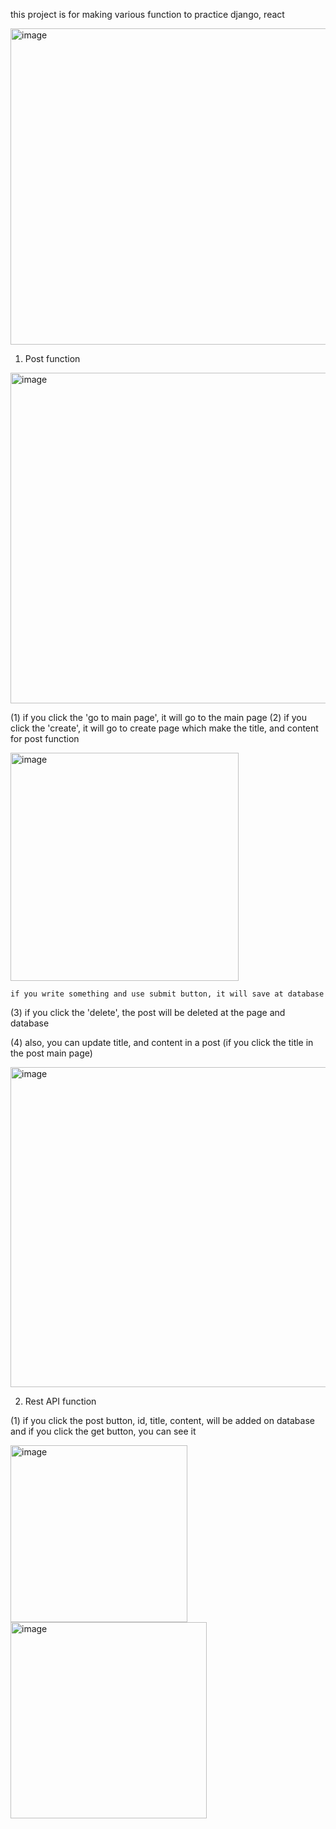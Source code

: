 this project is for making various function to practice django, react

<img width="506" alt="image" src="https://user-images.githubusercontent.com/31798849/210191280-c336087a-d73d-474f-aa88-81f2263c6fbb.png">

1. Post function

<img width="529" alt="image" src="https://user-images.githubusercontent.com/31798849/210191336-1bc30f09-878b-4bea-8dd9-b7d0a62734ed.png">

(1) if you click the 'go to main page', it will go to the main page
(2) if you click the 'create', it will go to create page which make the title, and content for post function

<img width="365" alt="image" src="https://user-images.githubusercontent.com/31798849/210191393-5baa2045-69de-4a3e-9f55-cb7e10c663a9.png">

    if you write something and use submit button, it will save at database
(3) if you click the 'delete', the post will be deleted at the page and database

(4) also, you can update title, and content in a post (if you click the title in the post main page)

<img width="512" alt="image" src="https://user-images.githubusercontent.com/31798849/210191440-f40ce0cb-1b06-4081-9bac-436e3cc4b84c.png">


2. Rest API function

(1) if you click the post button, id, title, content, will be added on database and if you click the get button, you can see it


<img width="283" alt="image" src="https://user-images.githubusercontent.com/31798849/210191549-d80f73eb-153e-4e81-9109-ec6c06f18eaf.png">


<img width="314" alt="image" src="https://user-images.githubusercontent.com/31798849/210191567-c52a6e07-edea-4119-b375-b1674dc891f6.png">
